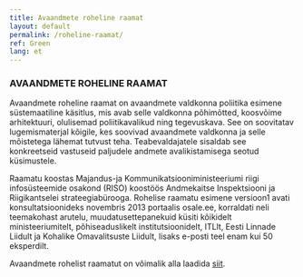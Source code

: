 ```yaml
---
title: Avaandmete roheline raamat
layout: default
permalink: /roheline-raamat/
ref: Green
lang: et
---
```

### AVAANDMETE ROHELINE RAAMAT
Avaandmete roheline raamat on avaandmete valdkonna poliitika esimene süstemaatiline käsitlus, mis avab selle valdkonna põhimõtted, koosvõime arhitektuuri, olulisemad poliitikavalikud ning tegevuskava. See on soovitatav lugemismaterjal kõigile, kes soovivad avaandmete valdkonna ja selle mõistetega lähemat tutvust teha. Teabevaldajatele sisaldab see konkreetseid vastuseid paljudele andmete avalikistamisega seotud küsimustele.

Raamatu koostas Majandus-ja Kommunikatsiooniministeeriumi riigi infosüsteemide osakond (RISO) koostöös Andmekaitse Inspektsiooni ja Riigikantselei strateegiabürooga. Rohelise raamatu esimene versioon1 avati konsultatsioonideks novembris 2013 portaalis osale.ee, korraldati neli teemakohast arutelu, muudatusettepanekuid küsiti kõikidelt ministeeriumitelt, põhiseaduslikelt institutsioonidelt, ITLlt, Eesti Linnade Liidult ja Kohalike Omavalitsuste Liidult, lisaks e-posti teel enam kui 50 eksperdilt.

Avaandmete rohelist raamatut on võimalik alla laadida [siit](https://www.mkm.ee/sites/default/files/avaliku-teabe-masinloetava-avalikustamise-roheline-raamat-20141125_0.odt).
